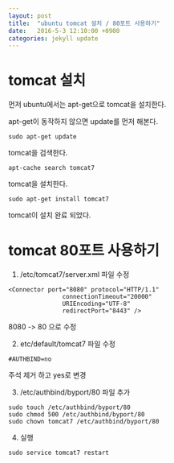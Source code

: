 ```yaml
---
layout: post
title:  "ubuntu tomcat 설치 / 80포트 사용하기"
date:   2016-5-3 12:10:00 +0900
categories: jekyll update
---
```


# tomcat 설치 #

먼저 ubuntu에서는 apt-get으로 tomcat을 설치한다.

apt-get이 동작하지 않으면 update를 먼저 해본다.

```
sudo apt-get update
```

tomcat을 검색한다.

```
apt-cache search tomcat7
```

tomcat을 설치한다.

```
sudo apt-get install tomcat7
```

tomcat이 설치 완료 되었다.



# tomcat 80포트 사용하기 #

1. /etc/tomcat7/server.xml 파일 수정

```
<Connector port="8080" protocol="HTTP/1.1"
               connectionTimeout="20000"
               URIEncoding="UTF-8"
               redirectPort="8443" />
```
8080 -> 80 으로 수정

2. etc/default/tomcat7 파일 수정

```
#AUTHBIND=no
```
주석 제거 하고 yes로 변경


3. /etc/authbind/byport/80 파일 추가

```
sudo touch /etc/authbind/byport/80
sudo chmod 500 /etc/authbind/byport/80
sudo chown tomcat7 /etc/authbind/byport/80
```

4. 실행

```
sudo service tomcat7 restart
```















